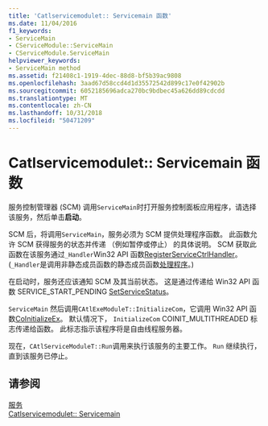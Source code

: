```yaml
---
title: 'Catlservicemodulet:: Servicemain 函数'
ms.date: 11/04/2016
f1_keywords:
- ServiceMain
- CServiceModule::ServiceMain
- CServiceModule.ServiceMain
helpviewer_keywords:
- ServiceMain method
ms.assetid: f21408c1-1919-4dec-88d8-bf5b39ac9808
ms.openlocfilehash: 3aad67d58ccd4d1d35572542d899c17e0f42902b
ms.sourcegitcommit: 6052185696adca270bc9bdbec45a626dd89cdcdd
ms.translationtype: MT
ms.contentlocale: zh-CN
ms.lasthandoff: 10/31/2018
ms.locfileid: "50471209"
---
```

# <a name="catlservicemoduletservicemain-function"></a>Catlservicemodulet:: Servicemain 函数

服务控制管理器 (SCM) 调用`ServiceMain`时打开服务控制面板应用程序，请选择该服务，然后单击**启动**。

SCM 后，将调用`ServiceMain`，服务必须为 SCM 提供处理程序函数。 此函数允许 SCM 获得服务的状态并传递 （例如暂停或停止） 的具体说明。 SCM 获取此函数在该服务通过`_Handler`Win32 API 函数[RegisterServiceCtrlHandler](/windows/desktop/api/winsvc/nf-winsvc-registerservicectrlhandlera)。 (`_Handler`是调用非静态成员函数的静态成员函数[处理程序](../atl/reference/catlservicemodulet-class.md#handler)。)

在启动时，服务还应该通知 SCM 及其当前状态。 这是通过传递给 Win32 API 函数 SERVICE_START_PENDING [SetServiceStatus](/windows/desktop/api/winsvc/nf-winsvc-setservicestatus)。

`ServiceMain` 然后调用`CAtlExeModuleT::InitializeCom`，它调用 Win32 API 函数[CoInitializeEx](/windows/desktop/api/combaseapi/nf-combaseapi-coinitializeex)。 默认情况下， `InitializeCom` COINIT_MULTITHREADED 标志传递给函数。 此标志指示该程序将是自由线程服务器。

现在，`CAtlServiceModuleT::Run`调用来执行该服务的主要工作。 `Run` 继续执行，直到该服务已停止。

## <a name="see-also"></a>请参阅

[服务](../atl/atl-services.md)<br/>
[Catlservicemodulet:: Servicemain](../atl/reference/catlservicemodulet-class.md#servicemain)

